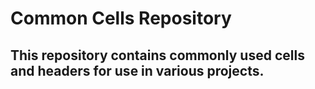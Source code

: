 # Common Cells Repository
This repository contains commonly used cells and headers for use in various projects.
---

